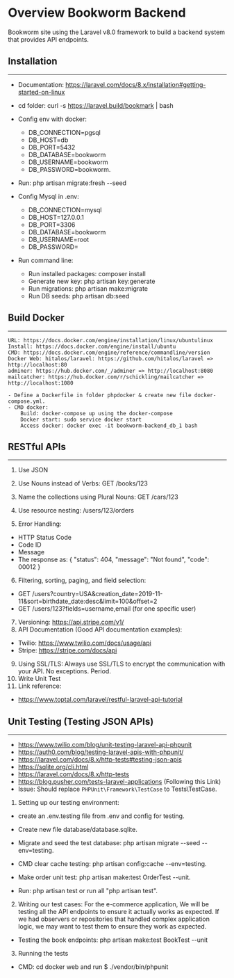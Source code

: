 # Overview Bookworm Backend
Bookworm site using the Laravel v8.0 framework to build a backend system that provides API endpoints.

## Installation
-----
- Documentation: https://laravel.com/docs/8.x/installation#getting-started-on-linux
- cd folder: curl -s https://laravel.build/bookmark | bash
- Config env with docker:
     - DB_CONNECTION=pgsql
    - DB_HOST=db
    - DB_PORT=5432
    - DB_DATABASE=bookworm
    - DB_USERNAME=bookworm
    - DB_PASSWORD=bookworm.
- Run: php artisan migrate:fresh --seed

- Config Mysql in .env:
  + DB_CONNECTION=mysql
  + DB_HOST=127.0.0.1
  + DB_PORT=3306
  + DB_DATABASE=bookworm
  + DB_USERNAME=root
  + DB_PASSWORD=

- Run command line: 
  + Run installed packages: composer install
  + Generate new key: php artisan key:generate
  + Run migrations: php artisan make:migrate
  + Run DB seeds: php artisan db:seed
## Build Docker
-----
	URL: https://docs.docker.com/engine/installation/linux/ubuntulinux
	Install: https://docs.docker.com/engine/install/ubuntu
	CMD: https://docs.docker.com/engine/reference/commandline/version
	Docker Web: hitalos/laravel: https://github.com/hitalos/laravel => http://localhost:80
	adminer: https://hub.docker.com/_/adminer => http://localhost:8080
	mailcatcher: https://hub.docker.com/r/schickling/mailcatcher => http://localhost:1080

    - Define a Dockerfile in folder phpdocker & create new file docker-compose.yml.
    - CMD docker:
		Build: docker-compose up using the docker-compose
		Docker start: sudo service docker start
		Access docker: docker exec -it bookworm-backend_db_1 bash

## RESTful APIs
---------
1. Use JSON
2. Use Nouns instead of Verbs:
GET /books/123

3. Name the collections using Plural Nouns:
 GET  /cars/123

4. Use resource nesting: /users/123/orders

5. Error Handling:

- HTTP Status Code
- Code ID
- Message
- The response as:
{
	"status": 404,
	"message": "Not found",
	"code": 00012
}

6. Filtering, sorting, paging, and field selection:

- GET /users?country=USA&creation_date=2019-11-11&sort=birthdate_date:desc&limit=100&offset=2
- GET /users/123?fields=username,email (for one specific user)

7. Versioning: https://api.stripe.com/v1/
8. API Documentation (Good API documentation examples):
- Twilio: https://www.twilio.com/docs/usage/api
- Stripe: https://stripe.com/docs/api
9. Using SSL/TLS:
Always use SSL/TLS to encrypt the communication with your API. No exceptions. Period.
11. Write Unit Test
12. Link reference:
- https://www.toptal.com/laravel/restful-laravel-api-tutorial


## Unit Testing (Testing JSON APIs)
-------
- https://www.twilio.com/blog/unit-testing-laravel-api-phpunit
- https://auth0.com/blog/testing-laravel-apis-with-phpunit/
- https://laravel.com/docs/8.x/http-tests#testing-json-apis
- https://sqlite.org/cli.html
- https://laravel.com/docs/8.x/http-tests
- https://blog.pusher.com/tests-laravel-applications (Following this Link)
- Issue: Should replace `PHPUnit\Framework\TestCase` to Tests\TestCase.

1. Setting up our testing environment:

- create an .env.testing file from .env and config for testing.

- Create new file database/database.sqlite.

- Migrate and seed the test database: php artisan migrate --seed --env=testing.

- CMD clear cache testing: php artisan config:cache --env=testing.

- Make order unit test: php artisan make:test OrderTest --unit.

- Run: php artisan test or run all "php artisan test".

2. Writing our test cases: For the e-commerce application, We will be testing all the API endpoints to ensure it actually works as expected. If we had observers or repositories that handled complex application logic, we may want to test them to ensure they work as expected.

- Testing the book endpoints: php artisan make:test BookTest --unit
3. Running the tests
- CMD: cd docker web and run $ ./vendor/bin/phpunit

